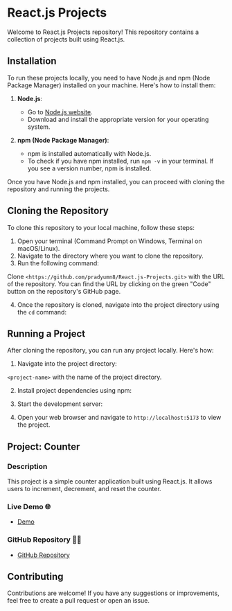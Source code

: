 # React.js Projects

Welcome to React.js Projects repository! This repository contains a collection of projects built using React.js.

## Installation

To run these projects locally, you need to have Node.js and npm (Node Package Manager) installed on your machine. Here's how to install them:

1. **Node.js**: 
   - Go to [Node.js website](https://nodejs.org/).
   - Download and install the appropriate version for your operating system.

2. **npm (Node Package Manager)**:
   - npm is installed automatically with Node.js.
   - To check if you have npm installed, run `npm -v` in your terminal. If you see a version number, npm is installed.

Once you have Node.js and npm installed, you can proceed with cloning the repository and running the projects.

## Cloning the Repository

To clone this repository to your local machine, follow these steps:

1. Open your terminal (Command Prompt on Windows, Terminal on macOS/Linux).
2. Navigate to the directory where you want to clone the repository.
3. Run the following command:


Clone `<https://github.com/pradyumn8/React.js-Projects.git>` with the URL of the repository. You can find the URL by clicking on the green "Code" button on the repository's GitHub page.

4. Once the repository is cloned, navigate into the project directory using the `cd` command:

## Running a Project

After cloning the repository, you can run any project locally. Here's how:

1. Navigate into the project directory:


 `<project-name>` with the name of the project directory.

2. Install project dependencies using npm:

3. Start the development server:


4. Open your web browser and navigate to `http://localhost:5173` to view the project.

## Project: Counter

### Description
This project is a simple counter application built using React.js. It allows users to increment, decrement, and reset the counter.

### Live Demo 🌐
- [Demo](https://counter-20.netlify.app/)

### GitHub Repository 👨‍💻
- [GitHub Repository](https://github.com/pradyumn8/React.js-Projects/tree/db856029b0476de9e3bb704f3e01c3a16a6b0c9c/Counter)


## Contributing

Contributions are welcome! If you have any suggestions or improvements, feel free to create a pull request or open an issue.




